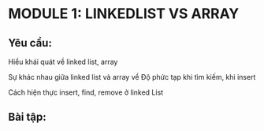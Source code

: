 # MODULE 1: LINKEDLIST VS ARRAY

## Yêu cầu:
Hiểu khái quát về linked list, array

Sự khác nhau giữa linked list và array về Độ phức tạp khi tìm kiếm, khi insert

Cách hiện thực insert, find, remove ở linked List

## Bài tập:
